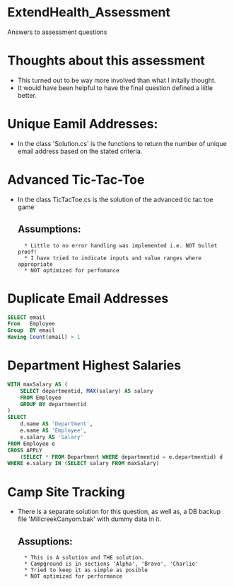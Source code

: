 # ExtendHealth_Assessment
Answers to assessment questions

# Thoughts about this assessment
* This turned out to be way more involved than what I initally thought.
* It would have been helpful to have the final question defined a liitle better.

# Unique Eamil Addresses:
* In the class 'Solution.cs' is the functions to return the number of unique email address based on the stated criteria.


# Advanced Tic-Tac-Toe
* In the class TicTacToe.cs is the solution of the advanced tic tac toe game
	## Assumptions:
		* Little to no error handling was implemented i.e. NOT bullet proof!
		* I have tried to indicate inputs and value ranges where appropriate
		* NOT optimized for perfomance


# Duplicate Email Addresses
```sql
SELECT email
From   Employee
Group  BY email
Having Count(email) > 1
```

# Department Highest Salaries
```sql
WITH maxSalary AS (
	SELECT departmentid, MAX(salary) AS salary 
	FROM Employee 
	GROUP BY departmentid
)
SELECT
	d.name AS 'Department',
	e.name AS 'Employee',
	e.salary AS 'Salary'
FROM Employee e
CROSS APPLY
	(SELECT * FROM Department WHERE departmentid = e.departmentid) d
WHERE e.salary IN (SELECT salary FROM maxSalary)
```

# Camp Site Tracking
* There is a separate solution for this question, as well as, a DB backup file 'MillcreekCanyom.bak' with dummy data in it.
	## Assuptions:
		* This is A solution and THE solution.
		* Campground is in sections 'Alpha', 'Bravo', 'Charlie'
		* Tried to keep it as simple as posible
		* NOT optimized for performance